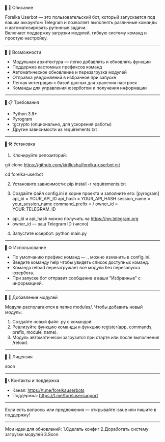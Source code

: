▌📢 Описание

Forelka Userbot — это пользовательский бот, который запускается под вашим аккаунтом Telegram и позволяет выполнять различные команды и автоматизировать рутинные задачи.  
Включает поддержку загрузки модулей, гибкую систему команд и простую настройку.

---

▌🚀 Возможности

- Модульная архитектура — легко добавлять и обновлять функции
- Поддержка кастомных префиксов команд
- Автоматическое обновление и перезагрузка модулей
- Отправка уведомлений в избранное при запуске
- Легкая интеграция с базой данных для хранения настроек
- Команды для управления юзерботом и получения информации

---

▌📋 Требования

- Python 3.8+
- Pyrogram
- tgcrypto (опционально, для ускорения работы)
- Другие зависимости из requirements.txt

---

▌🛠 Установка

1. Клонируйте репозиторий:

git clone https://github.com/kirillusha/forelka-userbot.git

cd forelka-userbot


2. Установите зависимости:
pip install -r requirements.txt


3. Создайте файл config.ini в корне проекта и заполните его:
[pyrogram]
api_id = YOUR_API_ID
api_hash = YOUR_API_HASH
session_name = your_session_name
command_prefix = /
owner_id = YOUR_TELEGRAM_ID


- api_id и api_hash можно получить на https://my.telegram.org
- owner_id — ваш Telegram ID (число)

4. Запустите юзербот:
python main.py


---

▌⚙ Использование

- По умолчанию префикс команд — ., можно изменить в config.ini.
- Введите команду help чтобы увидеть список доступных команд.
- Команда reload перезагружает все модули без перезапуска юзербота.
- При запуске бот отправит сообщение в ваши "Избранные" с информацией.

---

▌🧩 Добавление модулей

Модули располагаются в папке modules/. Чтобы добавить новый модуль:

1. Создайте новый файл .py с командой.
2. Реализуйте функцию команды и функцию register(app, commands, prefix, module_name).
3. Модуль автоматически загрузится при старте или после выполнения /reload.

---

▌📝 Лицензия

soon

---

▌📞 Контакты и поддержка

- Канал: https://t.me/forelkauserbots
- Поддержка: https://t.me/forelusersupport

---

Если есть вопросы или предложения — открывайте issue или пишите в поддержку!

---

Мои идеи для обновлений:
1.Сделать конфиг
2.Доработать систему загрузки модулей
3.Soon
